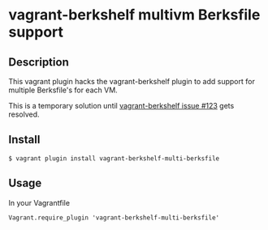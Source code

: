vagrant-berkshelf multivm Berksfile support
===========================================

## Description

This vagrant plugin hacks the vagrant-berkshelf plugin to add support for multiple
Berksfile's for each VM.

This is a temporary solution until [vagrant-berkshelf issue #123](https://github.com/berkshelf/vagrant-berkshelf/issues/123) gets resolved.

## Install

    $ vagrant plugin install vagrant-berkshelf-multi-berksfile

## Usage

In your Vagrantfile

    Vagrant.require_plugin 'vagrant-berkshelf-multi-berksfile'

